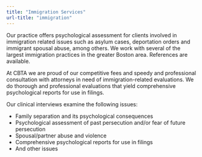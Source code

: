 ```yaml
---
title: "Immigration Services"
url-title: "immigration"
---
```

Our practice offers psychological assessment for clients involved in immigration related issues such as asylum cases, deportation orders and immigrant spousal abuse, among others. We work with several of the largest immigration practices in the greater Boston area. References are available.

At CBTA we are proud of our competitive fees and speedy and professional consultation with attorneys in need of immigration-related evaluations. We do thorough and professional evaluations that yield comprehensive psychological reports for use in filings.

Our clinical interviews examine the following issues:

- Family separation and its psychological consequences
- Psychological assessment of past persecution and/or fear of future persecution
- Spousal/partner abuse and violence
- Comprehensive psychological reports for use in filings
- And other issues